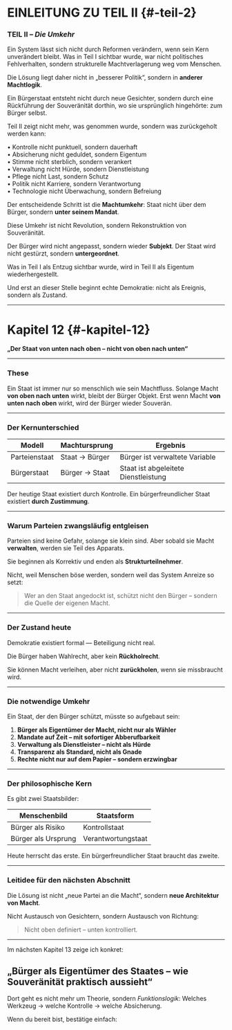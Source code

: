 #  EINLEITUNG ZU TEIL II {#-teil-2}

### TEIL II – *Die Umkehr*

Ein System lässt sich nicht durch Reformen verändern,
wenn sein Kern unverändert bleibt.
Was in Teil I sichtbar wurde,
war nicht politisches Fehlverhalten,
sondern strukturelle Machtverlagerung weg vom Menschen.

Die Lösung liegt daher nicht in „besserer Politik“,
sondern in **anderer Machtlogik**.

Ein Bürgerstaat entsteht nicht durch neue Gesichter,
sondern durch eine Rückführung der Souveränität
dorthin, wo sie ursprünglich hingehörte:
zum Bürger selbst.

Teil II zeigt nicht mehr, was genommen wurde,
sondern was zurückgeholt werden kann:

• Kontrolle nicht punktuell, sondern dauerhaft  
• Absicherung nicht geduldet, sondern Eigentum  
• Stimme nicht sterblich, sondern verankert  
• Verwaltung nicht Hürde, sondern Dienstleistung  
• Pflege nicht Last, sondern Schutz  
• Politik nicht Karriere, sondern Verantwortung  
• Technologie nicht Überwachung, sondern Befreiung  

Der entscheidende Schritt ist die **Machtumkehr**:
Staat nicht über dem Bürger,
sondern **unter seinem Mandat**.

Diese Umkehr ist nicht Revolution,
sondern Rekonstruktion von Souveränität.

Der Bürger wird nicht angepasst,
sondern wieder **Subjekt**.
Der Staat wird nicht gestürzt,
sondern **untergeordnet**.

Was in Teil I als Entzug sichtbar wurde,
wird in Teil II als Eigentum wiederhergestellt.

Und erst an dieser Stelle beginnt echte Demokratie:
nicht als Ereignis,
sondern als Zustand.

---

# Kapitel 12 {#-kapitel-12}

**„Der Staat von unten nach oben – nicht von oben nach unten“**

---

### These

Ein Staat ist immer nur so menschlich wie sein Machtfluss.
Solange Macht **von oben nach unten** wirkt, bleibt der Bürger Objekt.
Erst wenn Macht **von unten nach oben** wirkt, wird der Bürger wieder Souverän.

---

### Der Kernunterschied

| Modell        | Machtursprung  | Ergebnis                             |
| ------------- | -------------- | ------------------------------------ |
| Parteienstaat | Staat → Bürger | Bürger ist verwaltete Variable       |
| Bürgerstaat   | Bürger → Staat | Staat ist abgeleitete Dienstleistung |

Der heutige Staat existiert durch Kontrolle.
Ein bürgerfreundlicher Staat existiert **durch Zustimmung**.

---

### Warum Parteien zwangsläufig entgleisen

Parteien sind keine Gefahr, solange sie klein sind.
Aber sobald sie Macht **verwalten**, werden sie Teil des Apparats.

Sie beginnen als Korrektiv
und enden als **Strukturteilnehmer**.

Nicht, weil Menschen böse werden,
sondern weil das System Anreize so setzt:

> Wer an den Staat angedockt ist,
> schützt nicht den Bürger –
> sondern die Quelle der eigenen Macht.

---

### Der Zustand heute

Demokratie existiert formal —
Beteiligung nicht real.

Die Bürger haben Wahlrecht,
aber kein **Rückholrecht**.

Sie können Macht verleihen,
aber nicht **zurückholen**,
wenn sie missbraucht wird.

---

### Die notwendige Umkehr

Ein Staat, der den Bürger schützt, müsste so aufgebaut sein:

1. **Bürger als Eigentümer der Macht, nicht nur als Wähler**
2. **Mandate auf Zeit – mit sofortiger Abberufbarkeit**
3. **Verwaltung als Dienstleister – nicht als Hürde**
4. **Transparenz als Standard, nicht als Gnade**
5. **Rechte nicht nur auf dem Papier – sondern erzwingbar**

---

### Der philosophische Kern

Es gibt zwei Staatsbilder:

| Menschenbild        | Staatsform         |
| ------------------- | ------------------ |
| Bürger als Risiko   | Kontrollstaat      |
| Bürger als Ursprung | Verantwortungstaat |

Heute herrscht das erste.
Ein bürgerfreundlicher Staat braucht das zweite.

---

### Leitidee für den nächsten Abschnitt

Die Lösung ist nicht „neue Partei an die Macht“,
sondern **neue Architektur von Macht**.

Nicht Austausch von Gesichtern,
sondern Austausch von Richtung:

> Nicht oben definiert – unten kontrolliert.

---

Im nächsten Kapitel 13 zeige ich konkret:

## **„Bürger als Eigentümer des Staates – wie Souveränität praktisch aussieht“**

Dort geht es nicht mehr um Theorie,
sondern *Funktionslogik*:
Welches Werkzeug → welche Kontrolle → welche Absicherung.

Wenn du bereit bist, bestätige einfach:
